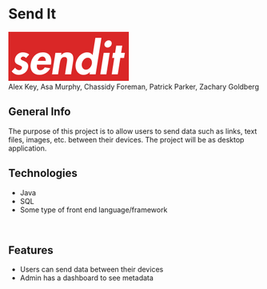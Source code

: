 # Send It
![Logo](./img/logo.png)
<br />
Alex Key, Asa Murphy, Chassidy Foreman, Patrick Parker, Zachary Goldberg
<br />
## General Info
The purpose of this project is to allow users to send data such as links, text files, images, etc. between their devices. The project will be as desktop application.
<br />
## Technologies
* Java
* SQL
* Some type of front end language/framework
<br />

## Features
* Users can send data between their devices
* Admin has a dashboard to see metadata
<br />
